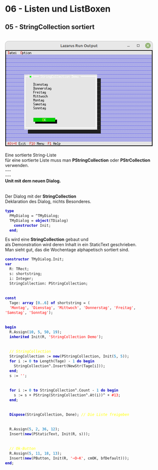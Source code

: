 # 06 - Listen und ListBoxen
## 05 - StringCollection sortiert
<br>
<img src="image.png" alt="Selfhtml"><br><br>
Eine sortierte String-Liste<br>
für eine sortierte Liste muss man <b>PStringCollection</b> oder <b>PStrCollection</b> verwenden.<br>
---
<br>
---
<br>
<b>Unit mit dem neuen Dialog.</b><br>
<br><br>
Der Dialog mit der <b>StringCollection</b><br>
Deklaration des Dialog, nichts Besonderes.<br>
<pre><code><b><font color="0000BB">type</font></b>
  PMyDialog = ^TMyDialog;
  TMyDialog = <b><font color="0000BB">object</font></b>(TDialog)
    <b><font color="0000BB">constructor</font></b> Init;
  <b><font color="0000BB">end</font></b>;
</code></pre>
Es wird eine <b>StringCollection</b> gebaut und<br>
als Demonstration wird deren Inhalt in ein StaticText geschrieben.<br>
Man sieht gut, das die Wochentage alphapetisch sortiert sind.<br>
<pre><code><b><font color="0000BB">constructor</font></b> TMyDialog.Init;
<b><font color="0000BB">var</font></b>
  R: TRect;
  s: shortstring;
  i: Integer;
  StringCollection: PStringCollection;
<br>
<b><font color="0000BB">const</font></b>
  Tage: <b><font color="0000BB">array</font></b> [<font color="#0077BB">0</font>..<font color="#0077BB">6</font>] <b><font color="0000BB">of</font></b> shortstring = (
  <font color="#FF0000">'Montag'</font>, <font color="#FF0000">'Dienstag'</font>, <font color="#FF0000">'Mittwoch'</font>, <font color="#FF0000">'Donnerstag'</font>, <font color="#FF0000">'Freitag'</font>, <font color="#FF0000">'Samstag'</font>, <font color="#FF0000">'Sonntag'</font>);
<br>
<b><font color="0000BB">begin</font></b>
  R.Assign(<font color="#0077BB">10</font>, <font color="#0077BB">5</font>, <font color="#0077BB">50</font>, <font color="#0077BB">19</font>);
  <b><font color="0000BB">inherited</font></b> Init(R, <font color="#FF0000">'StringCollection Demo'</font>);
<br>
  <i><font color="#FFFF00">// StringCollection</font></i>
  StringCollection := <b><font color="0000BB">new</font></b>(PStringCollection, Init(<font color="#0077BB">5</font>, <font color="#0077BB">5</font>));
  <b><font color="0000BB">for</font></b> i := <font color="#0077BB">0</font> <b><font color="0000BB">to</font></b> Length(Tage) - <font color="#0077BB">1</font> <b><font color="0000BB">do</font></b> <b><font color="0000BB">begin</font></b>
    StringCollection^.Insert(NewStr(Tage[i]));
  <b><font color="0000BB">end</font></b>;
  s := <font color="#FF0000">''</font>;
<br>
  <b><font color="0000BB">for</font></b> i := <font color="#0077BB">0</font> <b><font color="0000BB">to</font></b> StringCollection^.Count - <font color="#0077BB">1</font> <b><font color="0000BB">do</font></b> <b><font color="0000BB">begin</font></b>
    s := s + PString(StringCollection^.At(i))^ + <font color="#FF0000">#13</font>;
  <b><font color="0000BB">end</font></b>;
<br>
  <b><font color="0000BB">Dispose</font></b>(StringCollection, Done); <i><font color="#FFFF00">// Die Liste freigeben</font></i>
<br>
  R.Assign(<font color="#0077BB">5</font>, <font color="#0077BB">2</font>, <font color="#0077BB">36</font>, <font color="#0077BB">12</font>);
  Insert(<b><font color="0000BB">new</font></b>(PStaticText, Init(R, s)));
<br>
  <i><font color="#FFFF00">// Ok-Button</font></i>
  R.Assign(<font color="#0077BB">5</font>, <font color="#0077BB">11</font>, <font color="#0077BB">18</font>, <font color="#0077BB">13</font>);
  Insert(<b><font color="0000BB">new</font></b>(PButton, Init(R, <font color="#FF0000">'~O~K'</font>, cmOK, bfDefault)));
<b><font color="0000BB">end</font></b>;
</code></pre>
<br>
